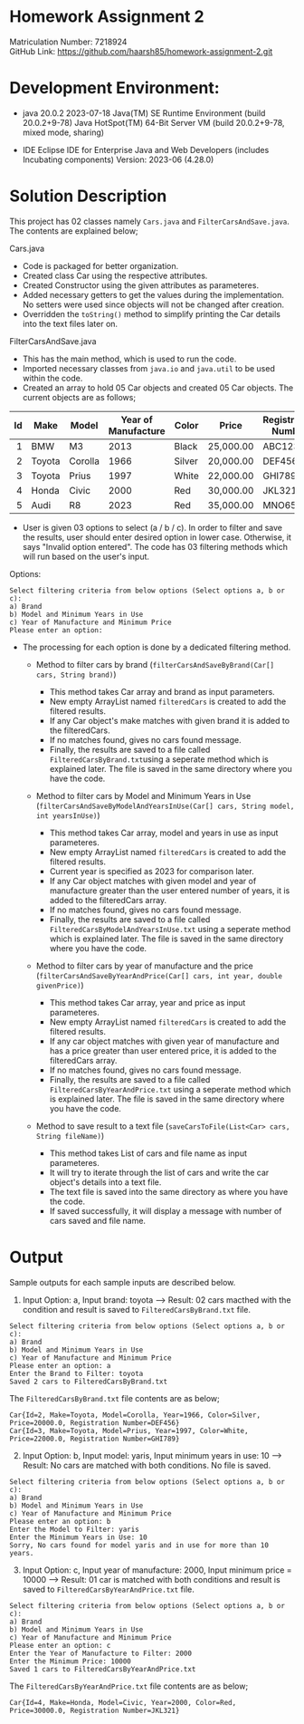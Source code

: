 # Homework Assignment 2
Matriculation Number: 7218924 <br />
GitHub Link: https://github.com/haarsh85/homework-assignment-2.git

# Development Environment:
- java 20.0.2 2023-07-18
Java(TM) SE Runtime Environment (build 20.0.2+9-78)
Java HotSpot(TM) 64-Bit Server VM (build 20.0.2+9-78, mixed mode, sharing)

-	IDE
Eclipse IDE for Enterprise Java and Web Developers (includes Incubating components)
Version: 2023-06 (4.28.0)

# Solution Description
This project has 02 classes namely `Cars.java` and `FilterCarsAndSave.java`. The contents are explained below;

Cars.java
- Code is packaged for better organization.
- Created class Car using the respective attributes.
- Created Constructor using the given attributes as parameteres.
- Added necessary getters to get the values during the implementation. No setters were used since objects will not be changed after creation.
- Overridden the `toString()` method to simplify printing the Car details into the text files later on.

FilterCarsAndSave.java
- This has the main method, which is used to run the code.
- Imported necessary classes from `java.io` and `java.util` to be used within the code.
- Created an array to hold 05 Car objects and created 05 Car objects. The current objects are as follows;

| Id | Make  | Model  | Year of Manufacture | Color | Price    | Registration Number |
|---:|-------|--------|---------------------|-------|----------|---------------------|
|   1| BMW   | M3     | 2013                | Black | 25,000.00| ABC123              |
|   2| Toyota| Corolla| 1966                | Silver| 20,000.00| DEF456              |
|   3| Toyota| Prius  | 1997                | White | 22,000.00| GHI789              |
|   4| Honda | Civic  | 2000                | Red   | 30,000.00| JKL321              |
|   5| Audi  | R8     | 2023                | Red   | 35,000.00| MNO654              |

- User is given 03 options to select (a / b / c). In order to filter and save the results, user should enter desired option in lower case. Otherwise, it says "Invalid option entered". The code has 03 filtering methods which will run based on the user's input.

Options:
```
Select filtering criteria from below options (Select options a, b or c): 
a) Brand
b) Model and Minimum Years in Use
c) Year of Manufacture and Minimum Price
Please enter an option: 
```
- The processing for each option is done by a dedicated filtering method.
  - Method to filter cars by brand (`filterCarsAndSaveByBrand(Car[] cars, String brand)`)
    - This method takes Car array and brand as input parameters.
    - New empty ArrayList named `filteredCars` is created to add the filtered results.
    - If any Car object's make matches with given brand it is added to the filteredCars.
    - If no matches found, gives no cars found message.
    - Finally, the results are saved to a file called `FilteredCarsByBrand.txt`using a seperate method which is explained later. The file is saved in the same directory where you have the code.

  - Method to filter cars by Model and Minimum Years in Use (`filterCarsAndSaveByModelAndYearsInUse(Car[] cars, String model, int yearsInUse)`)
    - This method takes Car array, model and years in use as input parameteres.
    - New empty ArrayList named `filteredCars` is created to add the filtered results.
    - Current year is specified as 2023 for comparison later.
    - If any Car object matches with given model and year of manufacture greater than the user entered number of years, it is added to the filteredCars array.
    - If no matches found, gives no cars found message.
    - Finally, the results are saved to a file called `FilteredCarsByModelAndYearsInUse.txt` using a seperate method which is explained later. The file is saved in the same directory where you have the code.
   
  - Method to filter cars by year of manufacture and the price (`filterCarsAndSaveByYearAndPrice(Car[] cars, int year, double givenPrice)`)
    - This method takes Car array, year and price as input parameteres.
    - New empty ArrayList named `filteredCars` is created to add the filtered results.
    - If any car object matches with given year of manufacture and has a price greater than user entered price, it is added to the filteredCars array.
    - If no matches found, gives no cars found message.
    - Finally, the results are saved to a file called `FilteredCarsByYearAndPrice.txt` using a seperate method which is explained later. The file is saved in the same directory where you have the code.
   
  - Method to save result to a text file (`saveCarsToFile(List<Car> cars, String fileName)`)
    - This method takes List of cars and file name as input parameteres.
    - It will try to iterate through the list of cars and write the car object's details into a text file.
    - The text file is saved into the same directory as where you have the code.
    - If saved successfully, it will display a message with number of cars saved and file name. 

# Output
Sample outputs for each sample inputs are described below. <br />
1) Input Option: a, Input brand: toyota --> Result: 02 cars macthed with the condition and result is saved to `FilteredCarsByBrand.txt` file.
```
Select filtering criteria from below options (Select options a, b or c): 
a) Brand
b) Model and Minimum Years in Use
c) Year of Manufacture and Minimum Price
Please enter an option: a
Enter the Brand to Filter: toyota
Saved 2 cars to FilteredCarsByBrand.txt
```
The `FilteredCarsByBrand.txt` file contents are as below;
```
Car{Id=2, Make=Toyota, Model=Corolla, Year=1966, Color=Silver, Price=20000.0, Registration Number=DEF456}
Car{Id=3, Make=Toyota, Model=Prius, Year=1997, Color=White, Price=22000.0, Registration Number=GHI789}
```

2) Input Option: b, Input model: yaris, Input minimum years in use: 10 --> Result: No cars are matched with both conditions. No file is saved.
```
Select filtering criteria from below options (Select options a, b or c): 
a) Brand
b) Model and Minimum Years in Use
c) Year of Manufacture and Minimum Price
Please enter an option: b
Enter the Model to Filter: yaris
Enter the Minimum Years in Use: 10
Sorry, No cars found for model yaris and in use for more than 10 years.
```

3) Input Option: c, Input year of manufacture: 2000, Input minimum price = 10000 --> Result: 01 car is matched with both conditions and result is saved to `FilteredCarsByYearAndPrice.txt` file.
```
Select filtering criteria from below options (Select options a, b or c): 
a) Brand
b) Model and Minimum Years in Use
c) Year of Manufacture and Minimum Price
Please enter an option: c
Enter the Year of Manufacture to Filter: 2000
Enter the Minimum Price: 10000
Saved 1 cars to FilteredCarsByYearAndPrice.txt
```
The `FilteredCarsByYearAndPrice.txt` file contents are as below;
```
Car{Id=4, Make=Honda, Model=Civic, Year=2000, Color=Red, Price=30000.0, Registration Number=JKL321}
```
